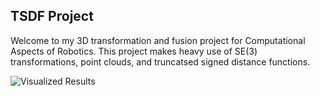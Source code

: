 
## TSDF Project

Welcome to my 3D transformation and fusion project for Computational Aspects of Robotics. This project makes heavy use of SE(3)
transformations, point clouds, and truncatsed signed distance functions.


![Visualized Results](https://i.imgur.com/kDdlkSm.png)
